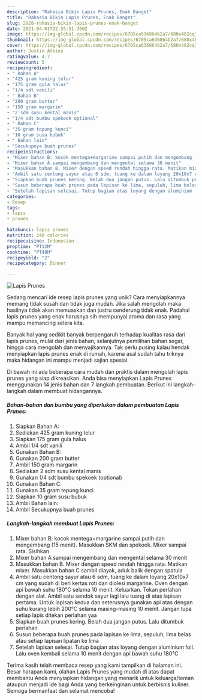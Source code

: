 ```yaml
---
description: "Rahasia Bikin Lapis Prunes, Enak Banget"
title: "Rahasia Bikin Lapis Prunes, Enak Banget"
slug: 2928-rahasia-bikin-lapis-prunes-enak-banget
date: 2021-04-01T22:55:51.760Z
image: https://img-global.cpcdn.com/recipes/6705ca636864b2a7/680x482cq70/lapis-prunes-foto-resep-utama.jpg
thumbnail: https://img-global.cpcdn.com/recipes/6705ca636864b2a7/680x482cq70/lapis-prunes-foto-resep-utama.jpg
cover: https://img-global.cpcdn.com/recipes/6705ca636864b2a7/680x482cq70/lapis-prunes-foto-resep-utama.jpg
author: Justin Atkins
ratingvalue: 4.7
reviewcount: 5
recipeingredient:
- " Bahan A"
- "425 gram kuning telur"
- "175 gram gula halus"
- "1/4 sdt vanili"
- " Bahan B"
- "200 gram butter"
- "150 gram margarin"
- "2 sdm susu kental manis"
- "1/4 sdt bumbu spekoek optional"
- " Bahan C"
- "35 gram tepung kunci"
- "10 gram susu bubuk"
- " Bahan lain"
- "Secukupnya buah prunes"
recipeinstructions:
- "Mixer bahan B: kocok mentega+margarine sampai putih dan mengembang (15 menit). Masukkan SKM dan spekoek. Mixer sampai rata. Sisihkan"
- "Mixer bahan A sampai mengembang dan mengental selama 30 menit"
- "Masukkan bahan B. Mixer dengan speed rendah hingga rata. Matikan mixer. Masukkan bahan C sambil diayak, aduk balik dengan spatula"
- "Ambil satu centong sayur atau 6 sdm, tuang ke dalam loyang 20x10x7 cm yang sudah di beri kertas roti dan diolesi margarine. Oven dengan api bawah suhu 180°C selama 10 menit. Keluarkan. Tekan perlahan dengan alat. Ambil satu sendok sayur lagi lalu tuang di atas lapisan pertama. Untuk lapisan kedua dan seterusnya gunakan api atas dengan suhu kurang lebih 200°C selama masing-masing 10 menit. Jangan lupa setiap lapis ditekan perlahan yaa"
- "Siapkan buah prunes kering. Belah dua jangan putus. Lalu ditumbuk perlahan"
- "Susun beberapa buah prunes pada lapisan ke lima, sepuluh, lima belas atau setiap lapisan lipatan ke lima"
- "Setelah lapisan selesai. Tutup bagian atas loyang dengan aluminium foil. Lalu oven kembali selama 10 menit dengan api bawah suhu 180°C"
categories:
- Resep
tags:
- lapis
- prunes

katakunci: lapis prunes 
nutrition: 240 calories
recipecuisine: Indonesian
preptime: "PT12M"
cooktime: "PT48M"
recipeyield: "2"
recipecategory: Dinner

---
```



![Lapis Prunes](https://img-global.cpcdn.com/recipes/6705ca636864b2a7/680x482cq70/lapis-prunes-foto-resep-utama.jpg)

Sedang mencari ide resep lapis prunes yang unik? Cara menyiapkannya memang tidak susah dan tidak juga mudah. Jika salah mengolah maka hasilnya tidak akan memuaskan dan justru cenderung tidak enak. Padahal lapis prunes yang enak harusnya sih mempunyai aroma dan rasa yang mampu memancing selera kita.

Banyak hal yang sedikit banyak berpengaruh terhadap kualitas rasa dari lapis prunes, mulai dari jenis bahan, selanjutnya pemilihan bahan segar, hingga cara mengolah dan menyajikannya. Tak perlu pusing kalau hendak menyiapkan lapis prunes enak di rumah, karena asal sudah tahu triknya maka hidangan ini mampu menjadi sajian spesial.




Di bawah ini ada beberapa cara mudah dan praktis dalam mengolah lapis prunes yang siap dikreasikan. Anda bisa menyiapkan Lapis Prunes menggunakan 14 jenis bahan dan 7 langkah pembuatan. Berikut ini langkah-langkah dalam membuat hidangannya.

<!--inarticleads1-->

##### Bahan-bahan dan bumbu yang diperlukan dalam pembuatan Lapis Prunes:

1. Siapkan  Bahan A:
1. Sediakan 425 gram kuning telur
1. Siapkan 175 gram gula halus
1. Ambil 1/4 sdt vanili
1. Gunakan  Bahan B:
1. Gunakan 200 gram butter
1. Ambil 150 gram margarin
1. Sediakan 2 sdm susu kental manis
1. Gunakan 1/4 sdt bumbu spekoek (optional)
1. Gunakan  Bahan C:
1. Gunakan 35 gram tepung kunci
1. Siapkan 10 gram susu bubuk
1. Ambil  Bahan lain:
1. Ambil Secukupnya buah prunes




<!--inarticleads2-->

##### Langkah-langkah membuat Lapis Prunes:

1. Mixer bahan B: kocok mentega+margarine sampai putih dan mengembang (15 menit). Masukkan SKM dan spekoek. Mixer sampai rata. Sisihkan
1. Mixer bahan A sampai mengembang dan mengental selama 30 menit
1. Masukkan bahan B. Mixer dengan speed rendah hingga rata. Matikan mixer. Masukkan bahan C sambil diayak, aduk balik dengan spatula
1. Ambil satu centong sayur atau 6 sdm, tuang ke dalam loyang 20x10x7 cm yang sudah di beri kertas roti dan diolesi margarine. Oven dengan api bawah suhu 180°C selama 10 menit. Keluarkan. Tekan perlahan dengan alat. Ambil satu sendok sayur lagi lalu tuang di atas lapisan pertama. Untuk lapisan kedua dan seterusnya gunakan api atas dengan suhu kurang lebih 200°C selama masing-masing 10 menit. Jangan lupa setiap lapis ditekan perlahan yaa
1. Siapkan buah prunes kering. Belah dua jangan putus. Lalu ditumbuk perlahan
1. Susun beberapa buah prunes pada lapisan ke lima, sepuluh, lima belas atau setiap lapisan lipatan ke lima
1. Setelah lapisan selesai. Tutup bagian atas loyang dengan aluminium foil. Lalu oven kembali selama 10 menit dengan api bawah suhu 180°C




Terima kasih telah membaca resep yang kami tampilkan di halaman ini. Besar harapan kami, olahan Lapis Prunes yang mudah di atas dapat membantu Anda menyiapkan hidangan yang menarik untuk keluarga/teman ataupun menjadi ide bagi Anda yang berkeinginan untuk berbisnis kuliner. Semoga bermanfaat dan selamat mencoba!
